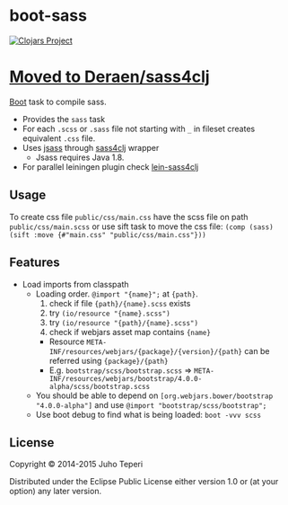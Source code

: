 # boot-sass
[![Clojars Project](http://clojars.org/deraen/boot-sass/latest-version.svg)](http://clojars.org/deraen/boot-sass)

# [Moved to Deraen/sass4clj](https://github.com/Deraen/sass4clj)

[Boot](https://github.com/boot-clj/boot) task to compile sass.

* Provides the `sass` task
* For each `.scss` or `.sass` file not starting with `_` in fileset creates equivalent `.css` file.
* Uses [jsass](https://github.com/bit3/jsass) through [sass4clj](https://github.com/Deraen/sass4clj) wrapper
    * Jsass requires Java 1.8.
* For parallel leiningen plugin check [lein-sass4clj](https://github.com/Deraen/lein-sass4clj)

## Usage

To create css file `public/css/main.css` have the scss file on path `public/css/main.scss` or use sift task to move the css file:
`(comp (sass) (sift :move {#"main.css" "public/css/main.css"}))`

## Features

- Load imports from classpath
  - Loading order. `@import "{name}";` at `{path}`.
    1. check if file `{path}/{name}.scss` exists
    2. try `(io/resource "{name}.scss")`
    3. try `(io/resource "{path}/{name}.scss")`
    4. check if webjars asset map contains `{name}`
      - Resource `META-INF/resources/webjars/{package}/{version}/{path}` can be referred using `{package}/{path}`
      - E.g. `bootstrap/scss/bootstrap.scss` => `META-INF/resources/webjars/bootstrap/4.0.0-alpha/scss/bootstrap.scss`
  - You should be able to depend on `[org.webjars.bower/bootstrap "4.0.0-alpha"]`
    and use `@import "bootstrap/scss/bootstrap";`
  - Use boot debug to find what is being loaded:
    `boot -vvv scss`

## License

Copyright © 2014-2015 Juho Teperi

Distributed under the Eclipse Public License either version 1.0 or (at your option) any later version.
